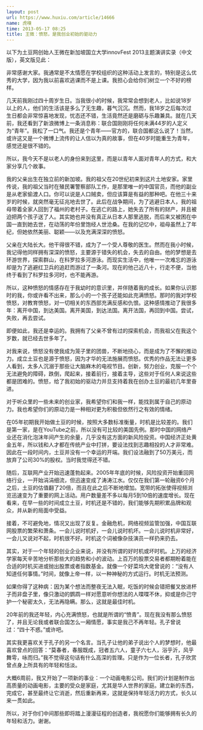 ```yaml
---
layout: post
url: https://www.huxiu.com/article/14666
name: 虎嗅
time: 2013-05-17 08:25
title: 王微：愤怒，是我创业初始的驱动力
---
```

以下为土豆网创始人王微在新加坡国立大学innovFest 2013主题演讲实录（中文版），英文版见此：

非常感谢大家。我通常是不太情愿在学校组织的这种活动上发言的，特别是这么优秀的大学，因为我以前喜欢逃课而不是上课。我担心会给你们树立一个不好的榜样。

几天前我刚过四十周岁生日。当我很小的时候，我常常会想到老人，比如说18岁以上的人，他们的生活该是多么了无生趣，暮气沉沉。然而，我18岁之后每次过生日都会非常惊喜地发现，忧态还不错，生活竟然还是磨砺与乐趣兼具。就在几天前，我还看到了新浪微博上一条消息称：联合国刚刚将任何未满44岁的人定义为“青年”。我松了一口气。我还是个青年——官方的，联合国都这么说了！当然，或许这又是一个微博上流传的让人信以为真的故事，但在40岁时能重生为青年，感觉还是很不错的。

所以，我今天不是以老人的身份来到这里，而是以青年人面对青年人的方式，和大家分享几个故事。

我的父亲出生在独立前的新加坡。我的祖父在20世纪初来到这片土地安家。家里传说，我的祖父当时在殖民署警察部队工作，是那里唯一的中国官员，而他的副业是从老家偷渡人口。你可以说是人口贼卖，但应该算是有益的那种吧。在他三十来岁的时候，就突然毫无征兆地去世了。此后在战争期间，为了逃避日本人，我的祖母带着全家人回到了福州的老村子。在逃亡的路上，她失去了所有的财产，并且被迫把两个孩子送了人。其实她也并没有真正从日本人那里逃脱，而后来又被困在中国一直到她去世，在动荡的年份里饱经人世沧桑。在我的记忆中，祖母虽然上了年纪，但她依然美丽、聪颖——以及充满深深的愤怒。

父亲在大陆长大。他干得很不错，成为了一个受人尊敬的医生。然而在我小时候，我记得他同样拥有深深的愤怒，主要源于错失的机会，失去的自由。他的梦想是去环游世界，探索群山，在科罗拉多河游泳。而现实生活中，他唯一一次难忘的游泳却是为了逃避红卫兵的追赶而游过了一条河。现在的他己近八十，行走不便，当他终于看到了科罗拉多河时，也不能再游。

所以，这种愤怒的情感存在于我幼时的意识里，并伴随着我的成长。如果你认识那时的我，你或许看不出来，那么小的一个孩子还能如此充满愤怒。那时的我对学校愤怒，对教育愤怒，对一切相关的东西部充满反感和仇恨。这种感情推动了我很多年：离开中国，到达美国。离开美国，到达法国。离开法国，再回到中国。尝试，失败，再去尝试。

即便如此，我还是幸运的。我拥有了父亲不曾有过的探索机会，而我祖父在我这个岁数，就已经去世多年了。

对我来说，愤怒没有使我成为笼子里的团兽，不断地挠心，而是成为了不懈的推动力。成立土豆也是源于愤怒，因为才华的无法施展而愤怒。优秀的作品无法让更多人看到，太多人沉溺于那些让大脑麻木的电视节目。创新，努力创业，克服一个个无法避免的障碍，跌倒，爬起来，接着前行，接着主导，这些对于任何人来说这些都是团难的。愤怒，给了我初始的驱动力并旦支持着我在创办土豆的最初几年里奋进。

对于听众里的一些未来的创业家，我希望你们和我一样，能找到属于自己的原动力。我也希望你们的原动力是一种相对更为积极但依然行之有效的情绪。

在05年初期我开始做土豆的时候，按照大多数标准衡量，时机是比较差的。我们是第一家，是在YouTube之前，所以没有可比较的美国先例。那时中国的网络产业还在消化泡沫年间产生的余量，几乎没有这方面的新风险投资。中国经济正处黄金五年，所以钱和人才都在传统产业中打拼，要设法找到志趣相投的人才非常难。因此在一段时间内，土豆并没有一个幸运的开端。我们设法融到了50万美元，而放弃了公司30%的股权。当时我觉得还不错。

随后，互联网产业开始迅速蓬勃起来。2005年年底的时候，风险投资开始重回网络行业，一开始涓涓细流，但迅速变成了涛涛江水。仅仅在我们第一轮融资6个月之后，土豆的估值翻了20倍，而且在此之后不断地增加。宽带的拓张使得视频浏览迅速变为了重要的网上活动。用户数量差不多以每月5到10倍的速度增长。现在看来，在早一些的时间成立土豆，时机还是不错的，我们能够先期积累品牌和观众，并从新的局面中受益。

接着，不可避免地，情况又出现了反复。金融危机，网络视频监管加强，中国互联网股票的繁荣和萧条。一会儿说时机好，一会儿说时机坏。一会儿说时机非常好，一会儿又说对不起，时机很不好。时机这个词被像杂技演员一样扔来扔去。

其实，对于一个年轻的创业企业来说，并没有所谓的好时机或坏时机。上万的经济学家每天辛苦地分析那些大的趋势和小的波动。上百万的股票交易者都期盼着能在合适的时机买进或抛出股票或者指数基金。就像一个好菜坞大佬曾说的：“没有人知道任何事情。”时间，就像上帝一样，以一种神秘的方式运行。时机无法预测。

如果你得了这种病：因为某个想法而整夜无法入眠，吃饭的时候会错把餐叉放进杯子而非盘子里，像只激动的鹦鹉一样对愿意听你想法的人喋喋不休，抑或是你己守护一个秘密太久，无法再隐瞒。那么，这就是最佳时机。

20年前的我还年轻，内心充满愤怒，也就是所谓的“愤青”。现在我没有那么愤怒了，并且无论我或者联合国怎么一厢情愿，事实是我己不再年轻。孔子曾说过：“四十不惑。”或许吧。

其实我更喜欢关于孔子的另一个名言。当孔子让他的弟子说出个人的梦想时，他最喜欢曾点的回答：“莫春者，春服既成，冠者五六人，童子六七人，浴乎沂，风乎舞雩，咏而归。”我不觉得这句话有什么高深的哲理。只是作为一位长者，孔子欣赏曾点身上所具有的年轻和恬淡。

大概6周前，我又开始了一项新的事业：一个动画电影公司。我们的计划是制作出高质量的动画电影，主要的受众是家庭，尤其是华人世界的家庭。建立新的东西，完成它，甚至最终让它消逝，然后重新再来，这就是保持年轻活力的方式，长久以来一贯如此。

所以，对于你们中间那些即将踏上漫漫征程的创造者，我祝愿你们能够拥有长久的年轻和活力。谢谢。

